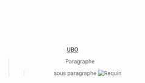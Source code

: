 <div style="
background-image: url(https://i.pinimg.com/1200x/3f/65/60/3f65608e1268cbf86dd4edd7ba3b4968.jpg);
background-size: cover;
background-position: center;
text-align: center;
padding: 60px;
color: white;
border-radius: 15px;
">
  
<div align="center">
  
# Our sharks in danger!

<div align="center">
  
### A simplified guide to understand and protect them
</div>

[UBO](https://ent.univ-brest.fr)
> Paragraphe
>> sous paragraphe
![Requin](https://i.pinimg.com/1200x/3f/65/60/3f65608e1268cbf86dd4edd7ba3b4968.jpg)
